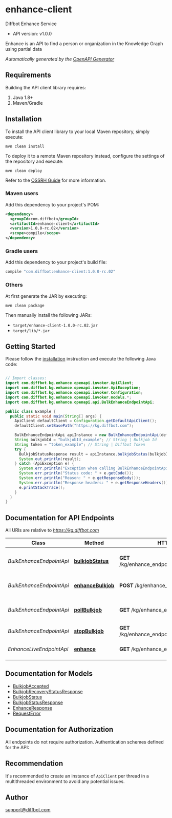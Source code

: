 # enhance-client

Diffbot Enhance Service
- API version: v1.0.0

Enhance is an API to find a person or organization in the Knowledge Graph using partial data


*Automatically generated by the [OpenAPI Generator](https://openapi-generator.tech)*


## Requirements

Building the API client library requires:
1. Java 1.8+
2. Maven/Gradle

## Installation

To install the API client library to your local Maven repository, simply execute:

```shell
mvn clean install
```

To deploy it to a remote Maven repository instead, configure the settings of the repository and execute:

```shell
mvn clean deploy
```

Refer to the [OSSRH Guide](http://central.sonatype.org/pages/ossrh-guide.html) for more information.

### Maven users

Add this dependency to your project's POM:

```xml
<dependency>
  <groupId>com.diffbot</groupId>
  <artifactId>enhance-client</artifactId>
  <version>1.0.0-rc.02</version>
  <scope>compile</scope>
</dependency>
```

### Gradle users

Add this dependency to your project's build file:

```groovy
compile "com.diffbot:enhance-client:1.0.0-rc.02"
```

### Others

At first generate the JAR by executing:

```shell
mvn clean package
```

Then manually install the following JARs:

* `target/enhance-client-1.0.0-rc.02.jar`
* `target/lib/*.jar`

## Getting Started

Please follow the [installation](#installation) instruction and execute the following Java code:

```java

// Import classes:
import com.diffbot.kg.enhance.openapi.invoker.ApiClient;
import com.diffbot.kg.enhance.openapi.invoker.ApiException;
import com.diffbot.kg.enhance.openapi.invoker.Configuration;
import com.diffbot.kg.enhance.openapi.invoker.models.*;
import com.diffbot.kg.enhance.openapi.api.BulkEnhanceEndpointApi;

public class Example {
  public static void main(String[] args) {
    ApiClient defaultClient = Configuration.getDefaultApiClient();
    defaultClient.setBasePath("https://kg.diffbot.com");

    BulkEnhanceEndpointApi apiInstance = new BulkEnhanceEndpointApi(defaultClient);
    String bulkjobId = "bulkjobId_example"; // String | Bulkjob Id
    String token = "token_example"; // String | Diffbot Token
    try {
      BulkjobStatusResponse result = apiInstance.bulkjobStatus(bulkjobId, token);
      System.out.println(result);
    } catch (ApiException e) {
      System.err.println("Exception when calling BulkEnhanceEndpointApi#bulkjobStatus");
      System.err.println("Status code: " + e.getCode());
      System.err.println("Reason: " + e.getResponseBody());
      System.err.println("Response headers: " + e.getResponseHeaders());
      e.printStackTrace();
    }
  }
}

```

## Documentation for API Endpoints

All URIs are relative to *https://kg.diffbot.com*

Class | Method | HTTP request | Description
------------ | ------------- | ------------- | -------------
*BulkEnhanceEndpointApi* | [**bulkjobStatus**](docs/BulkEnhanceEndpointApi.md#bulkjobStatus) | **GET** /kg/enhance_endpoint/bulk/{bulkjobId}/status | Bulk Enhance Status Endpoint
*BulkEnhanceEndpointApi* | [**enhanceBulkjob**](docs/BulkEnhanceEndpointApi.md#enhanceBulkjob) | **POST** /kg/enhance_endpoint/bulk | Bulk Enhance Endpoint
*BulkEnhanceEndpointApi* | [**pollBulkjob**](docs/BulkEnhanceEndpointApi.md#pollBulkjob) | **GET** /kg/enhance_endpoint/bulk/{bulkjobId} | Bulk Enhance Poll Endpoint
*BulkEnhanceEndpointApi* | [**stopBulkjob**](docs/BulkEnhanceEndpointApi.md#stopBulkjob) | **GET** /kg/enhance_endpoint/bulk/{bulkjobId}/stop | Bulkjob stop
*EnhanceLiveEndpointApi* | [**enhance**](docs/EnhanceLiveEndpointApi.md#enhance) | **GET** /kg/enhance_endpoint | Live Enhance Endpoint


## Documentation for Models

 - [BulkjobAccepted](docs/BulkjobAccepted.md)
 - [BulkjobRecoveryStatusResponse](docs/BulkjobRecoveryStatusResponse.md)
 - [BulkjobStatus](docs/BulkjobStatus.md)
 - [BulkjobStatusResponse](docs/BulkjobStatusResponse.md)
 - [EnhanceResponse](docs/EnhanceResponse.md)
 - [RequestError](docs/RequestError.md)


## Documentation for Authorization

All endpoints do not require authorization.
Authentication schemes defined for the API:

## Recommendation

It's recommended to create an instance of `ApiClient` per thread in a multithreaded environment to avoid any potential issues.

## Author

support@diffbot.com

